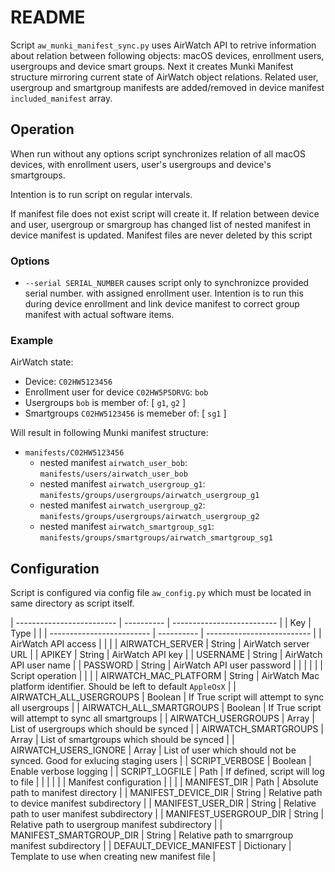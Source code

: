# README

Script `aw_munki_manifest_sync.py` uses AirWatch API to retrive information about
relation between following objects: macOS devices, enrollment users, usergroups and device
smart groups. Next it creates Munki Manifest structure mirroring current state of AirWatch
object relations. Related user, usergroup and smartgroup manifests are added/removed
in device manifest `included_manifest` array.


## Operation

When run without any options script synchronizes relation of all macOS devices,
with enrollment users, user's usergroups and device's smartgroups.

Intention is to run script on regular intervals.

If manifest file does not exist script will create it. If relation between device and
user, usergroup or smargroup has changed list of nested manifest in device manifest is
updated. Manifest files are never deleted by this script

### Options

- `--serial SERIAL_NUMBER` causes script only to synchronizce provided serial number.
   with assigned enrollment user. Intention is to run this during device enrollment
   and link device manifest to correct group manifest with actual software items.

### Example

AirWatch state:

- Device: `C02HW5123456`
- Enrollment user for device `C02HW5P5DRVG`: `bob`
- Usergroups `bob` is member of: [ `g1`, `g2` ]
- Smartgroups `C02HW5123456` is memeber of: [ `sg1` ]

Will result in following Munki manifest structure:

- `manifests/C02HW5123456`
    - nested manifest `airwatch_user_bob`: `manifests/users/airwatch_user_bob`
    - nested manifest `airwatch_usergroup_g1`: `manifests/groups/usergroups/airwatch_usergroup_g1`
    - nested manifest `airwatch_usergroup_g2`: `manifests/groups/usergroups/airwatch_usergroup_g2`
    - nested manifest `airwatch_smartgroup_sg1`: `manifests/groups/smartgroups/airwatch_smartgroup_sg1`

## Configuration

Script is configured via config file `aw_config.py` which must be located in same directory
as script itself.

| ------------------------- | ---------- | -------------------------- |
| Key                       | Type       |                            |
| ------------------------- | ---------- | -------------------------- |
| AirWatch API access       |            |                            |
| AIRWATCH_SERVER           | String     | AirWatch server URL        |
| APIKEY                    | String     | AirWatch API key           |
| USERNAME                  | String     | AirWatch API user name     |
| PASSWORD                  | String     | AirWatch API user password |
|                           |            |                            |
| Script operation          |            |                            |
| AIRWATCH_MAC_PLATFORM     | String     | AirWatch Mac platform identifier. Should be left to default `AppleOsX`  |
| AIRWATCH_ALL_USERGROUPS   | Boolean    | If True script will attempt to sync all usergroups |
| AIRWATCH_ALL_SMARTGROUPS  | Boolean    | If True script will attempt to sync all smartgroups |
| AIRWATCH_USERGROUPS       | Array      | List of usergroups which should be synced |
| AIRWATCH_SMARTGROUPS      | Array      | List of smartgroups which should be synced |
| AIRWATCH_USERS_IGNORE     | Array      | List of user which should not be synced. Good for exlucing staging users |
| SCRIPT_VERBOSE            | Boolean    | Enable verbose logging     |
| SCRIPT_LOGFILE            | Path       | If defined, script will log to file |
|                           |            |                            |
| Manifest configuration    |            |                            |
| MANIFEST_DIR              | Path       | Absolute path to manifest directory |
| MANIFEST_DEVICE_DIR       | String     | Relative path to device manifest subdirectory |
| MANIFEST_USER_DIR         | String     | Relative path to user manifest subdirectory |
| MANIFEST_USERGROUP_DIR    | String     | Relative path to usergroup manifest subdirectory |
| MANIFEST_SMARTGROUP_DIR   | String     | Relative path to smarrgroup manifest subdirectory |
| DEFAULT_DEVICE_MANIFEST   | Dictionary | Template to use when creating new manifest file |




